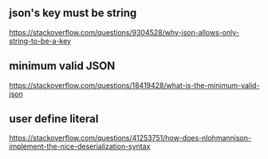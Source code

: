 ## json's key must be string

https://stackoverflow.com/questions/9304528/why-json-allows-only-string-to-be-a-key

## minimum valid JSON

https://stackoverflow.com/questions/18419428/what-is-the-minimum-valid-json


## user define literal

https://stackoverflow.com/questions/41253751/how-does-nlohmannjson-implement-the-nice-deserialization-syntax